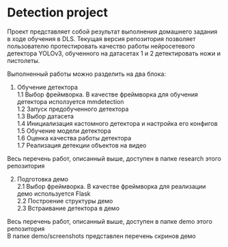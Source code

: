 # Detection project

Проект представляет собой результат выполнения домашнего задания в ходе обучения в DLS.
Текущая версия репозитория позволяет пользователю протестировать качество работы нейросетевого детектора YOLOv3, обученного на датасетах 1 и 2 детектировать ножи и пистолеты.  

Выполненный работы можно разделить на два блока:

1. Обучение детектора  
  1.1 Выбор фреймворка. В качестве фреймворка для обучения детектора исползуется mmdetection  
  1.2 Запуск предобученного детектора  
  1.3 Выбор датасета  
  1.4 Инициализация кастомного детектора и настройка его конфигов  
  1.5 Обучение модели детектора  
  1.6 Оценка качества работы детектора  
  1.7 Реализация детекции объектов на видео  
  
Весь перечень работ, описанный выше, доступен в папке research этого репозитория

2. Подготовка демо  
  2.1 Выбор фреймворка. В качестве фреймворка для реализации демо используется Flask  
  2.2 Построение структуры демо  
  2.3 Встраивание детектора в демо  
  
Весь перечень работ, описанный выше, доступен в папке demo этого репозитория\
В папке demo/screenshots представлен перечень скринов демо
